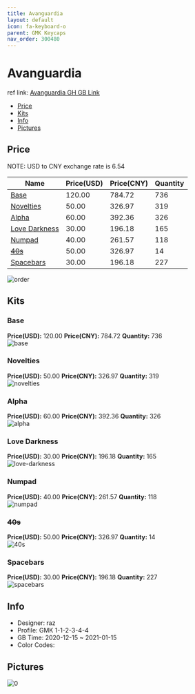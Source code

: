 ```yaml
---
title: Avanguardia 
layout: default
icon: fa-keyboard-o
parent: GMK Keycaps
nav_order: 300480
---
```


# Avanguardia 

ref link: [Avanguardia GH GB Link]()

* [Price](#price)
* [Kits](#kits)
* [Info](#info)
* [Pictures](#pictures)

## Price

NOTE: USD to CNY exchange rate is 6.54

| Name          | Price(USD)   |  Price(CNY) | Quantity |
| ------------- | ------------ |  ---------- | -------- |
|[Base](#base)|120.00|784.72|736|
|[Novelties](#novelties)|50.00|326.97|319|
|[Alpha](#alpha)|60.00|392.36|326|
|[Love Darkness](#love-darkness)|30.00|196.18|165|
|[Numpad](#numpad)|40.00|261.57|118|
|[~~40s~~](#40s)|50.00|326.97|14|
|[Spacebars](#spacebars)|30.00|196.18|227|

<img src="{{ 'assets/images/gmk-keycaps/Avanguardia/order.png' | relative_url }}" alt="order" class="image featured">

## Kits
### Base  
**Price(USD):** 120.00	**Price(CNY):** 784.72	**Quantity:** 736  
<img src="{{ 'assets/images/gmk-keycaps/Avanguardia/kits_pics/base.jpg' | relative_url }}" alt="base" class="image featured">

### Novelties  
**Price(USD):** 50.00	**Price(CNY):** 326.97	**Quantity:** 319  
<img src="{{ 'assets/images/gmk-keycaps/Avanguardia/kits_pics/novelties.jpg' | relative_url }}" alt="novelties" class="image featured">

### Alpha  
**Price(USD):** 60.00	**Price(CNY):** 392.36	**Quantity:** 326  
<img src="{{ 'assets/images/gmk-keycaps/Avanguardia/kits_pics/alpha.jpg' | relative_url }}" alt="alpha" class="image featured">

### Love Darkness  
**Price(USD):** 30.00	**Price(CNY):** 196.18	**Quantity:** 165  
<img src="{{ 'assets/images/gmk-keycaps/Avanguardia/kits_pics/love-darkness.jpg' | relative_url }}" alt="love-darkness" class="image featured">

### Numpad  
**Price(USD):** 40.00	**Price(CNY):** 261.57	**Quantity:** 118  
<img src="{{ 'assets/images/gmk-keycaps/Avanguardia/kits_pics/numpad.jpg' | relative_url }}" alt="numpad" class="image featured">

### ~~40s~~  
**Price(USD):** 50.00	**Price(CNY):** 326.97	**Quantity:** 14  
<img src="{{ 'assets/images/gmk-keycaps/Avanguardia/kits_pics/40s.jpg' | relative_url }}" alt="40s" class="image featured">

### Spacebars  
**Price(USD):** 30.00	**Price(CNY):** 196.18	**Quantity:** 227  
<img src="{{ 'assets/images/gmk-keycaps/Avanguardia/kits_pics/spacebars.jpg' | relative_url }}" alt="spacebars" class="image featured">

## Info
* Designer: raz  
* Profile: GMK 1-1-2-3-4-4  
* GB Time: 2020-12-15 ~ 2021-01-15  
* Color Codes:  


## Pictures  
<img src="{{ 'assets/images/gmk-keycaps/Avanguardia/rendering_pics/0.jpg' | relative_url }}" alt="0" class="image featured">
